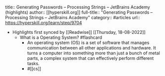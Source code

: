 title:: Generating Passwords – Processing Strings – JetBrains Academy (highlights)
author:: [[hyperskill.org]]
full-title:: "Generating Passwords – Processing Strings – JetBrains Academy"
category:: #articles
url:: https://hyperskill.org/learn/step/9704

- Highlights first synced by [[Readwise]] [[Thursday, 18-08-2022]]
	- What is a Operating System? #flashcard
		- An operating system (OS) is a set of software that manages communication between all other applications and hardware. It turns a computer into something more than just a bunch of metal parts, a complex system that can effectively perform different tasks.
		- #[[cs]]